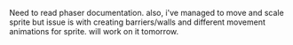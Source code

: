 Need to read phaser documentation.
also, i've managed to move and scale sprite but issue is with creating barriers/walls and different movement animations for sprite.
will work on it tomorrow.
